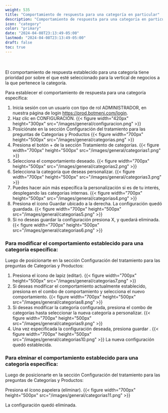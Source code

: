 ```yaml
---
weight: 535
title: "Comportamiento de respuesta para una categoría en particular"
description: "Comportamiento de respuesta para una categoría en particular"
icon: "category"
color: "primary"
date: "2024-04-08T23:13:49-05:00"
lastmod: "2024-04-08T23:13:49-05:00"
draft: false
toc: true
---
```

<br></br>
El comportamiento de respuesta establecido para una categoría tiene prioridad por sobre el que esté seleccionado para la vertical de negocios a la que pertenece la categoría. 

Para establecer el comportamiento de respuesta para una categoría específica:
1. Inicia sesión con un usuario con tipo de rol ADMINISTRADOR, en nuestra página de login <https://prod.botmeni.com/login>.
2. Haz clic en CONFIGURACIÓN.
{{< figure width="420px" height="300px" src="/images/general/configuracion.png" >}}
3. Posiciónate en la sección Configuración del tratamiento para las preguntas de Categorías y Productos
{{< figure width="700px" height="500px" src="/images/general/categorias.png" >}}
4. Presiona el botón + de la sección Tratamiento de categorías.
{{< figure width="700px" height="500px" src="/images/general/categorias1.png" >}}
5. Selecciona el comportamiento deseado.
{{< figure width="700px" height="500px" src="/images/general/categorias2.png" >}}
6. Selecciona la categoría que deseas personalizar. 
{{< figure width="700px" height="500px" src="/images/general/categorias3.png" >}}
7. Puedes hacer aún más específica la personalización si es de tu interés, desplegando las categorías internas.
{{< figure width="700px" height="500px" src="/images/general/categorias4.png" >}}
7. Presiona el ícono Guardar ubicado a la derecha. La configuración quedó guardada. 
{{< figure width="700px" height="500px" src="/images/general/categorias5.png" >}}
8. Si no deseas guardar la configuración presiona X, y quedará eliminada.
{{< figure width="700px" height="500px" src="/images/general/categorias6.png" >}}

### Para modificar el comportamiento establecido para una categoría específica:

Luego de posicionarte en la sección Configuración del tratamiento para las preguntas de Categorías y Productos:
1. Presiona el ícono de lapiz (editar).
{{< figure width="700px" height="500px" src="/images/general/categorias7.png" >}}
2. Si deseas modificar el comportamiento actualmente establecido, presiona en el combo de comportamiento y selecciona el nuevo comportamiento.
{{< figure width="700px" height="500px" src="/images/general/categorias8.png" >}}
6. Si deseas modificar la categoría configurada, presiona el combo de categorías hasta seleccionar la nueva categoría a personalizar.
{{< figure width="700px" height="500px" src="/images/general/categorias9.png" >}}
7. Una vez especificada la configuración deseada, presiona guardar .
{{< figure width="700px" height="500px" src="/images/general/categorias10.png" >}}
La nueva configuración quedó establecida.

### Para elminar el comportamiento establecido para una categoría específica:

Luego de posicionarte en la sección Configuración del tratamiento para las preguntas de Categorías y Productos:

Presiona el ícono papelera (eliminar).
{{< figure width="700px" height="500px" src="/images/general/categorias11.png" >}}

La configuración quedó eliminada.
